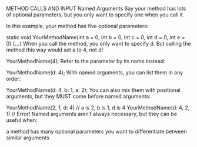 METHOD CALLS AND INPUT
Named Arguments
Say your method has lots of optional parameters, but you only want to specify one when you call it.

In this example, your method has five optional parameters:

static void YourMethodName(int a = 0, int b = 0, int c = 0, int d = 0, int e = 0) {...}
When you call the method, you only want to specify d. But calling the method this way would set a to 4, not d!

YourMethodName(4);
Refer to the parameter by its name instead:

YourMethodName(d: 4);
With named arguments, you can list them in any order:

YourMethodName(d: 4, b: 1, a: 2);
You can also mix them with positional arguments, but they MUST come before named arguments:

YourMethodName(2, 1, d: 4) // a is 2, b is 1, d is 4
YourMethodName(d: 4, 2, 1) // Error!
Named arguments aren’t always necessary, but they can be useful when:

a method has many optional parameters
you want to differentiate between similar arguments
